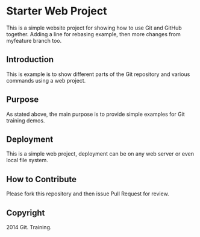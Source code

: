# Starter Web Project

This is a simple website project for showing how to use Git and GitHub together. Adding a line for rebasing example, then more changes from myfeature branch too.

## Introduction

This is example is to show different parts of the Git repository and various commands using a web project.

## Purpose

As stated above, the main purpose is to provide simple examples for Git training demos.

## Deployment

This is a simple web project, deployment can be on any web server or even local file system.

## How to Contribute

Please fork this repository and then issue Pull Request for review.

## Copyright

2014 Git. Training.
